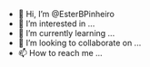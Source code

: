 - 👋 Hi, I’m @EsterBPinheiro
- 👀 I’m interested in ...
- 🌱 I’m currently learning ...
- 💞️ I’m looking to collaborate on ...
- 📫 How to reach me ...

<!---
EsterBPinheiro/EsterBPinheiro is a ✨ special ✨ repository because its `README.md` (this file) appears on your GitHub profile.
You can click the Preview link to take a look at your changes.
--->

